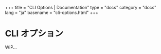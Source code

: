 +++
title = "CLI Options | Documentation"
type = "docs"
category = "docs"
lang = "ja"
basename = "cli-options.html"
+++

# CLI オプション

WIP...
